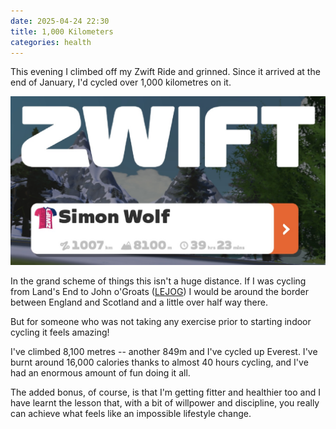 ```yaml
---
date: 2025-04-24 22:30
title: 1,000 Kilometers
categories: health
---
```


This evening I climbed off my Zwift Ride and grinned. Since it arrived at the end of January, I'd cycled over 1,000 kilometres on it.

![Zwift user profile showing 1,007 KM ridden](/images/2025-04-24-1000-km.jpg)

In the grand scheme of things this isn't a huge distance. If I was cycling from Land's End to John o'Groats ([LEJOG](https://www.sustrans.org.uk/national-cycle-network/lands-end-to-john-ogroats-lejog/)) I would be around the border between England and Scotland and a little over half way there.

But for someone who was not taking any exercise prior to starting indoor cycling it feels amazing!

I've climbed 8,100 metres -- another 849m and I've cycled up Everest. I've burnt around 16,000 calories thanks to almost 40 hours cycling, and I've had an enormous amount of fun doing it all.

The added bonus, of course, is that I'm getting fitter and healthier too and I have learnt the lesson that, with a bit of willpower and discipline, you really can achieve what feels like an impossible lifestyle change.

